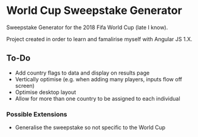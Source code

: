 # World Cup Sweepstake Generator
Sweepstake Generator for the 2018 Fifa World Cup (late I know).

Project created in order to learn and famalirise myself with Angular JS 1.X.

## To-Do

- Add country flags to data and display on results page
- Vertically optimise (e.g. when adding many players, inputs flow off screen)
- Optimise desktop layout
- Allow for more than one country to be assigned to each individual

### Possible Extensions

- Generalise the sweepstake so not specific to the World Cup